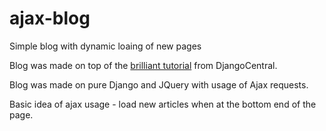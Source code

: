 # ajax-blog
Simple blog with dynamic loaing of new pages

Blog was made on top of the [brilliant tutorial](https://djangocentral.com/building-a-blog-application-with-django) from DjangoCentral.

Blog was made on pure Django and JQuery with usage of Ajax requests.

Basic idea of ajax usage - load new articles when at the bottom end of the page.
